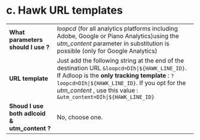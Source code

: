 # c. Hawk URL templates

|||
|-|-|
|**What parameters should I use ?**| _loopcd_ (for all analytics platforms including Adobe, Google or Piano Analytics)using the  _utm_content_  parameter in substitution is possible (only for Google Analytics) | 
|**URL template**| Just add the following string at the end of the destination URL `&loopcd=DIh\|${HAWK_LINE_ID}`. If Adloop is the  **only tracking template** : `?loopcd=DIh\|${HAWK_LINE_ID}`. If you opt for the  _utm_content_ , use this value : `&utm_content=DIh\|${HAWK_LINE_ID}` |
| **Shoud I use both adlcoid & utm_content ?**| No, choose one.  |